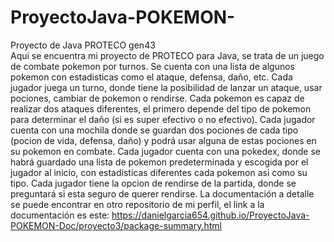 # ProyectoJava-POKEMON-
Proyecto de Java PROTECO gen43<br>
Aqui se encuentra mi proyecto de PROTECO para Java, se trata de un juego de combate pokemon por turnos.
Se cuenta con una lista de algunos pokemon con estadisticas como el ataque, defensa, daño, etc. 
Cada jugador juega un turno, donde tiene la posibilidad de lanzar un ataque, usar pociones, cambiar de pokemon o rendirse.
Cada pokemon es capaz de realizar dos ataques diferentes, el primero depende del tipo de pokemon para determinar el daño (si es super efectivo o no efectivo).
Cada jugador cuenta con una mochila donde se guardan dos pociones de cada tipo (pocion de vida, defensa, daño) y podrá usar alguna de estas pociones en su pokemon en combate.
Cada jugador cuenta con una pokedex, donde se habrá guardado una lista de pokemon predeterminada y escogida por el jugador al inicio, con estadisticas diferentes cada pokemon asi como su tipo.
Cada jugador tiene la opcion de rendirse de la partida, donde se preguntará si esta seguro de querer rendirse.
La documentación a detalle se puede encontrar en otro repositorio de mi perfil, el link a la documentación es este: https://danielgarcia654.github.io/ProyectoJava-POKEMON-Doc/proyecto3/package-summary.html
